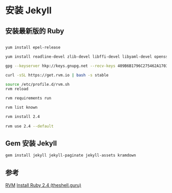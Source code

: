 # 安装 Jekyll

## 安装最新版的 Ruby

```bash

yum install epel-release

yum install readline-devel zlib-devel libffi-devel libyaml-devel openssl-devel sqlite-devel

gpg --keyserver hkp://keys.gnupg.net --recv-keys 409B6B1796C275462A1703113804BB82D39DC0E3 7D2BAF1CF37B13E2069D6956105BD0E739499BDB

curl -sSL https://get.rvm.io | bash -s stable

source /etc/profile.d/rvm.sh
rvm reload

rvm requirements run

rvm list known

rvm install 2.4
	
rvm use 2.4 --default
```

## Gem 安装 Jekyll

```bash
gem install jekyll jekyll-paginate jekyll-assets kramdown
```

## 参考

[RVM](https://rvm.io/)
[Install Ruby 2.4 (theshell.guru)](https://www.theshell.guru/install-ruby-2-4-centos-7-3/)

